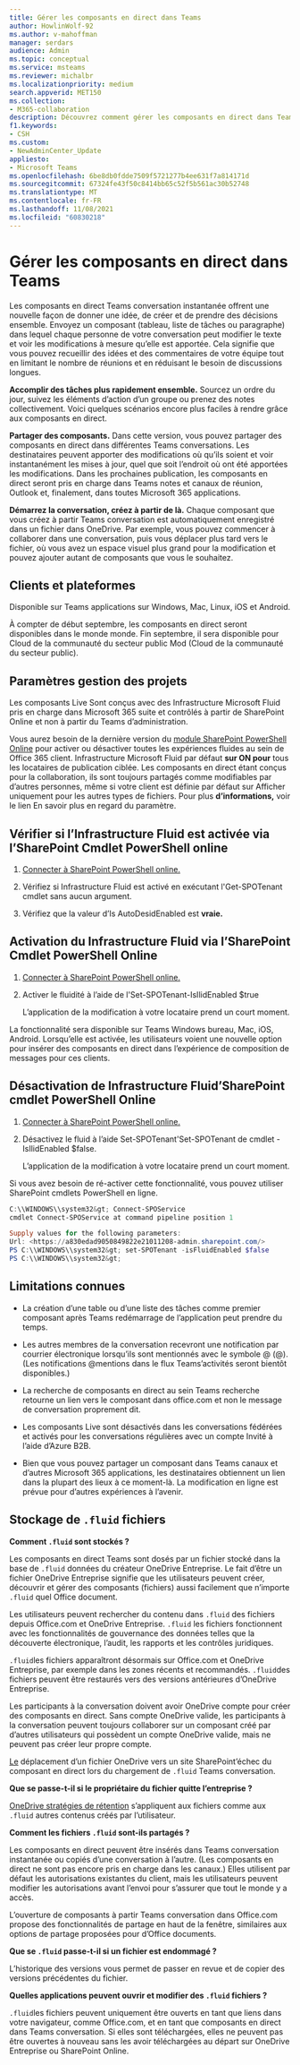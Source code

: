 ```yaml
---
title: Gérer les composants en direct dans Teams
author: HowlinWolf-92
ms.author: v-mahoffman
manager: serdars
audience: Admin
ms.topic: conceptual
ms.service: msteams
ms.reviewer: michalbr
ms.localizationpriority: medium
search.appverid: MET150
ms.collection:
- M365-collaboration
description: Découvrez comment gérer les composants en direct dans Teams.
f1.keywords:
- CSH
ms.custom:
- NewAdminCenter_Update
appliesto:
- Microsoft Teams
ms.openlocfilehash: 6be8db0fdde7509f5721277b4ee631f7a814171d
ms.sourcegitcommit: 67324fe43f50c8414bb65c52f5b561ac30b52748
ms.translationtype: MT
ms.contentlocale: fr-FR
ms.lasthandoff: 11/08/2021
ms.locfileid: "60830218"
---
```

# <a name="manage-live-components-in-teams"></a>Gérer les composants en direct dans Teams

Les composants en direct Teams conversation instantanée offrent une nouvelle façon de donner une idée, de créer et de prendre des décisions ensemble. Envoyez un composant (tableau, liste de tâches ou paragraphe) dans lequel chaque personne de votre conversation peut modifier le texte et voir les modifications à mesure qu’elle est apportée. Cela signifie que vous pouvez recueillir des idées et des commentaires de votre équipe tout en limitant le nombre de réunions et en réduisant le besoin de discussions longues.

**Accomplir des tâches plus rapidement ensemble.** Sourcez un ordre du jour, suivez les éléments d’action d’un groupe ou prenez des notes collectivement. Voici quelques scénarios encore plus faciles à rendre grâce aux composants en direct.

**Partager des composants.** Dans cette version, vous pouvez partager des composants en direct dans différentes Teams conversations. Les destinataires peuvent apporter des modifications où qu’ils soient et voir instantanément les mises à jour, quel que soit l’endroit où ont été apportées les modifications. Dans les prochaines publication, les composants en direct seront pris en charge dans Teams notes et canaux de réunion, Outlook et, finalement, dans toutes Microsoft 365 applications.

**Démarrez la conversation, créez à partir de là.** Chaque composant que vous créez à partir Teams conversation est automatiquement enregistré dans un fichier dans OneDrive. Par exemple, vous pouvez commencer à collaborer dans une conversation, puis vous déplacer plus tard vers le fichier, où vous avez un espace visuel plus grand pour la modification et pouvez ajouter autant de composants que vous le souhaitez.

## <a name="clients-and-platforms"></a>Clients et plateformes

Disponible sur Teams applications sur Windows, Mac, Linux, iOS et Android.

À compter de début septembre, les composants en direct seront disponibles dans le monde monde. Fin septembre, il sera disponible pour Cloud de la communauté du secteur public Mod (Cloud de la communauté du secteur public).

## <a name="settings-management"></a>Paramètres gestion des projets

Les composants Live Sont conçus avec des Infrastructure Microsoft Fluid pris en charge dans Microsoft 365 suite et contrôlés à partir de SharePoint Online et non à partir du Teams d’administration.

Vous aurez besoin de la dernière version du [module SharePoint PowerShell Online](/office365/enterprise/powershell/manage-sharepoint-online-with-office-365-powershell) pour activer ou désactiver toutes les expériences fluides au sein de Office 365 client. Infrastructure Microsoft Fluid par défaut **sur ON pour** tous les locataires de publication ciblée. Les composants en direct étant conçus pour la collaboration, ils sont toujours partagés comme modifiables par d’autres personnes, même si votre client est définie par défaut sur Afficher uniquement pour les autres types de fichiers. Pour plus **d’informations,** voir le lien En savoir plus en regard du paramètre.

## <a name="checking-if-the-fluid-framework-is-enabled-through-the-sharepoint-online-powershell-cmdlet"></a>Vérifier si l’Infrastructure Fluid est activée via l’SharePoint Cmdlet PowerShell online

1. [Connecter à SharePoint PowerShell online.](/powershell/sharepoint/sharepoint-online/connect-sharepoint-online?view=sharepoint-ps#to-connect-with-a-user-name-and-password) 

2. Vérifiez si Infrastructure Fluid est activé en exécutant l'Get-SPOTenant cmdlet sans aucun argument.

3. Vérifiez que la valeur d’Is AutoDesidEnabled est **vraie.**

## <a name="enabling-the-fluid-framework-through-the-sharepoint-online-powershell-cmdlet"></a>Activation du Infrastructure Fluid via l’SharePoint Cmdlet PowerShell Online 

1. [Connecter à SharePoint PowerShell online.](/powershell/sharepoint/sharepoint-online/connect-sharepoint-online?view=sharepoint-ps#to-connect-with-a-user-name-and-password) 

2. Activer le fluidité à l’aide de l'Set-SPOTenant-IsIlidEnabled $true 
   
   L’application de la modification à votre locataire prend un court moment. 

La fonctionnalité sera disponible sur Teams Windows bureau, Mac, iOS, Android. Lorsqu’elle est activée, les utilisateurs voient une nouvelle option pour insérer des composants en direct dans l’expérience de composition de messages pour ces clients.

## <a name="disabling-fluid-framework-through-sharepoint-online-powershell-cmdlet"></a>Désactivation de Infrastructure Fluid’SharePoint cmdlet PowerShell Online

1. [Connecter à SharePoint PowerShell online.](/powershell/sharepoint/sharepoint-online/connect-sharepoint-online?view=sharepoint-ps)

2. Désactivez le fluid à l’aide Set-SPOTenant'Set-SPOTenant de cmdlet -IsIlidEnabled $false. 

   L’application de la modification à votre locataire prend un court moment. 

Si vous avez besoin de ré-activer cette fonctionnalité, vous pouvez utiliser SharePoint cmdlets PowerShell en ligne.

```powershell
C:\\WINDOWS\\system32&gt; Connect-SPOService
cmdlet Connect-SPOService at command pipeline position 1

Supply values for the following parameters:
Url: <https://a830edad9050849822e21011208-admin.sharepoint.com/>
PS C:\\WINDOWS\\system32&gt; set-SPOTenant -isFluidEnabled $false
PS C:\\WINDOWS\\system32&gt;
```

## <a name="known-limitations"></a>Limitations connues

- La création d’une table ou d’une liste des tâches comme premier composant après Teams redémarrage de l’application peut prendre du temps.

- Les autres membres de la conversation recevront une notification par courrier électronique lorsqu’ils sont mentionnés avec le symbole @ (@). (Les notifications @mentions dans le flux Teams’activités seront bientôt disponibles.)

- La recherche de composants en direct au sein Teams recherche retourne un lien vers le composant dans office.com et non le message de conversation proprement dit.

- Les composants Live sont désactivés dans les conversations fédérées et activés pour les conversations régulières avec un compte Invité à l’aide d’Azure B2B.

- Bien que vous pouvez partager un composant dans Teams canaux et d’autres Microsoft 365 applications, les destinataires obtiennent un lien dans la plupart des lieux à ce moment-là. La modification en ligne est prévue pour d’autres expériences à l’avenir.

## <a name="storage-of-fluid-files"></a>Stockage de `.fluid` fichiers

**Comment `.fluid` sont stockés ?**

Les composants en direct Teams sont dosés par un fichier stocké dans la base de `.fluid` données du créateur OneDrive Entreprise. Le fait d’être un fichier OneDrive Entreprise signifie que les utilisateurs peuvent créer, découvrir et gérer des composants (fichiers) aussi facilement que n’importe `.fluid` quel Office document.

Les utilisateurs peuvent rechercher du contenu dans `.fluid` des fichiers depuis Office.com et OneDrive Entreprise.
`.fluid` les fichiers fonctionnent avec les fonctionnalités de gouvernance des données telles que la découverte électronique, l’audit, les rapports et les contrôles juridiques.

`.fluid`les fichiers apparaîtront désormais sur Office.com et OneDrive Entreprise, par exemple dans les zones récents et recommandés.
`.fluid`des fichiers peuvent être restaurés vers des versions antérieures d’OneDrive Entreprise.

Les participants à la conversation doivent avoir OneDrive compte pour créer des composants en direct. Sans compte OneDrive valide, les participants à la conversation peuvent toujours collaborer sur un composant créé par d’autres utilisateurs qui possèdent un compte OneDrive valide, mais ne peuvent pas créer leur propre compte.

[Le](https://support.microsoft.com/en-us/office/move-files-and-folders-between-onedrive-and-sharepoint-5916f90d-f58a-4bf9-b135-10853f516d0b) déplacement d’un fichier OneDrive vers un site SharePoint’échec du composant en direct lors du chargement de `.fluid` Teams conversation.

**Que se passe-t-il si le propriétaire du fichier quitte l’entreprise ?**

[OneDrive stratégies de rétention](/microsoft-365/compliance/retention-policies-sharepoint?view=o365-worldwide#when-a-user-leaves-the-organization) s’appliquent aux fichiers comme aux `.fluid` autres contenus créés par l’utilisateur.

**Comment les fichiers `.fluid` sont-ils partagés ?**

Les composants en direct peuvent être insérés dans Teams conversation instantanée ou copiés d’une conversation à l’autre. (Les composants en direct ne sont pas encore pris en charge dans les canaux.) Elles utilisent par défaut les autorisations existantes du client, mais les utilisateurs peuvent modifier les autorisations avant l’envoi pour s’assurer que tout le monde y a accès.

L’ouverture de composants à partir Teams conversation dans Office.com propose des fonctionnalités de partage en haut de la fenêtre, similaires aux options de partage proposées pour d’Office documents.

**Que se `.fluid` passe-t-il si un fichier est endommagé ?**

L’historique des versions vous permet de passer en revue et de copier des versions précédentes du fichier.

**Quelles applications peuvent ouvrir et modifier des `.fluid` fichiers ?**

`.fluid`les fichiers peuvent uniquement être ouverts en tant que liens dans votre navigateur, comme Office.com, et en tant que composants en direct dans Teams conversation. Si elles sont téléchargées, elles ne peuvent pas être ouvertes à nouveau sans les avoir téléchargées au départ sur OneDrive Entreprise ou SharePoint Online.
